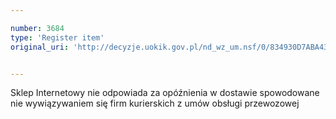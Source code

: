 ```yaml
---

number: 3684
type: 'Register item'
original_uri: 'http://decyzje.uokik.gov.pl/nd_wz_um.nsf/0/834930D7ABA437ADC1257A6A00343C29?OpenDocument'


---
```


Sklep Internetowy nie odpowiada za opóźnienia w dostawie spowodowane nie wywiązywaniem się firm kurierskich z umów obsługi przewozowej
